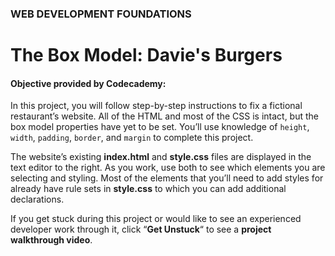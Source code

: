 ### WEB DEVELOPMENT FOUNDATIONS

# The Box Model: Davie's Burgers

#### Objective provided by Codecademy:

In this project, you will follow step-by-step instructions to fix a fictional restaurant’s website. All of the HTML and most of the CSS is intact, but the box model properties have yet to be set. You’ll use knowledge of ```height```, ```width```, ```padding```, ```border```, and ```margin``` to complete this project.

The website’s existing **index.html** and **style.css** files are displayed in the text editor to the right. As you work, use both to see which elements you are selecting and styling. Most of the elements that you’ll need to add styles for already have rule sets in **style.css** to which you can add additional declarations.

If you get stuck during this project or would like to see an experienced developer work through it, click “**Get Unstuck**“ to see a **project walkthrough video**.
